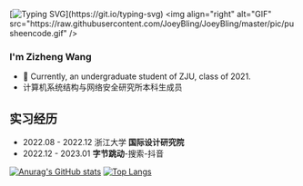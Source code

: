 [![Typing SVG](https://readme-typing-svg.demolab.com?font=Fira+Code&pause=1000&color=000000&width=435&lines=%3E%3E+Hello+World!)](https://git.io/typing-svg)
<img align="right" alt="GIF" src="https://raw.githubusercontent.com/JoeyBling/JoeyBling/master/pic/pusheencode.gif" />

### I'm Zizheng Wang

- 🌱 Currently, an undergraduate student of ZJU, class of 2021.
- 计算机系统结构与网络安全研究所本科生成员

## 实习经历
- 2022.08 - 2022.12 浙江大学 **国际设计研究院**
- 2022.12 - 2023.01 **字节跳动**-搜索-抖音

[![Anurag's GitHub stats](https://github-readme-stats.vercel.app/api?username=zizheng02)](https://github.com/anuraghazra/github-readme-stats)    [![Top Langs](https://github-readme-stats.vercel.app/api/top-langs/?username=zizheng02&layout=compact&)](https://github.com/anuraghazra/github-readme-stats)<br/>

